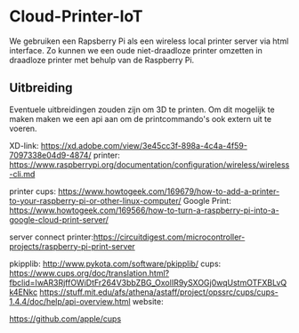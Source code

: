 # Cloud-Printer-IoT
We gebruiken een Rapsberry Pi als een wireless local printer server via html interface. Zo kunnen we een oude niet-draadloze printer omzetten in draadloze printer met behulp van de Raspberry Pi.  

## Uitbreiding
Eventuele uitbreidingen zouden zijn om 3D te printen. Om dit mogelijk te maken maken we een api aan om de printcommando's ook extern uit te voeren.

XD-link: https://xd.adobe.com/view/3e45cc3f-898a-4c4a-4f59-7097338e04d9-4874/
printer: https://www.raspberrypi.org/documentation/configuration/wireless/wireless-cli.md

printer cups: https://www.howtogeek.com/169679/how-to-add-a-printer-to-your-raspberry-pi-or-other-linux-computer/
Google Print: https://www.howtogeek.com/169566/how-to-turn-a-raspberry-pi-into-a-google-cloud-print-server/



server connect printer:https://circuitdigest.com/microcontroller-projects/raspberry-pi-print-server

pkipplib: http://www.pykota.com/software/pkipplib/ 
cups: https://www.cups.org/doc/translation.html?fbclid=IwAR3RjffOWiDtFr264V3bbZBG_OxolIR9ySXOGj0wqUstmOTFXBLvQk4ENkc
      https://stuff.mit.edu/afs/athena/astaff/project/opssrc/cups/cups-1.4.4/doc/help/api-overview.html
website:

https://github.com/apple/cups
